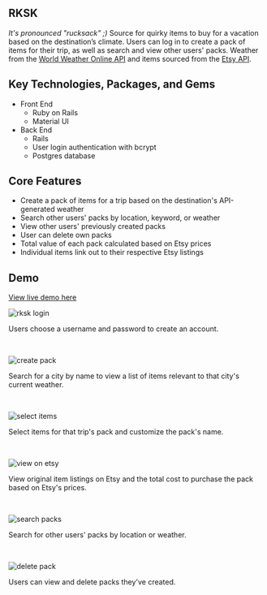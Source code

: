 ## RKSK

_It's pronounced "rucksack" ;)_
Source for quirky items to buy for a vacation based on the destination’s climate. Users can log in to create a pack of items for their trip, as well as search and view other users' packs. Weather from the [World Weather Online API](https://developer.worldweatheronline.com/api/) and items sourced from the [Etsy API](https://www.etsy.com/developers/).

## Key Technologies, Packages, and Gems

* Front End
  * Ruby on Rails
  * Material UI
* Back End
  * Rails
  * User login authentication with bcrypt
  * Postgres database

## Core Features

* Create a pack of items for a trip based on the destination's API-generated weather
* Search other users' packs by location, keyword, or weather
* View other users' previously created packs
* User can delete own packs
* Total value of each pack calculated based on Etsy prices
* Individual items link out to their respective Etsy listings

## Demo

[View live demo here](https://myrksk.herokuapp.com/login)

![rksk login](https://media.giphy.com/media/3oFzmeXuqLVN2zEDcc/giphy.gif)

Users choose a username and password to create an account.

 <br />

![create pack](https://media.giphy.com/media/3ohc0TNwuR0JEWyG6k/giphy.gif)

Search for a city by name to view a list of items relevant to that city's current weather.

  <br />

![select items](https://media.giphy.com/media/3ohc181vEjwQXfJl6g/giphy.gif)

Select items for that trip's pack and customize the pack's name.

  <br />

![view on etsy](https://media.giphy.com/media/l1IBhFlmmtL8tW4vK/giphy.gif)

View original item listings on Etsy and the total cost to purchase the pack based on Etsy's prices.

  <br />

![search packs](https://media.giphy.com/media/xULW8CIzq58a7JD0s0/giphy.gif)

Search for other users' packs by location or weather.

  <br />

![delete pack](https://media.giphy.com/media/xULW8JEPQ3e4vkPhJe/giphy.gif)

Users can view and delete packs they've created.
